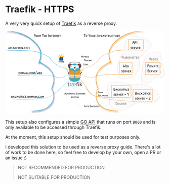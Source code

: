# Traefik - HTTPS

A very very quick setup of [Traefik](https://github.com/containous/traefik/) as a reverse proxy.

![img](https://raw.githubusercontent.com/containous/traefik/master/docs/content/assets/img/traefik-architecture.png)

This setup also configures a simple [GO API](https://hub.docker.com/r/jeskz0rd/docker-bootcamp) that runs on port `8000` and is only available to be accessed through Traefik.

At the moment, this setup should be used for test purposes only.

I developed this solution to be used as a reverse proxy guide. There's a lot of work to be done here, so feel free to develop by your own, open a PR or an issue :)

> NOT RECOMMENDED FOR PRODUCTION
>
> NOT SUITABLE FOR PRODUCTION
